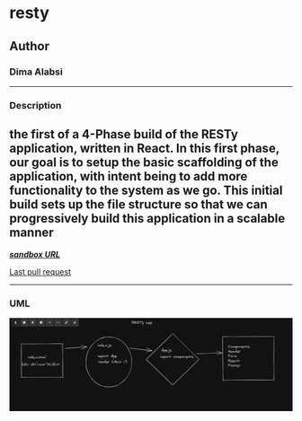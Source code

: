 # resty

## Author 
### **Dima Alabsi**

-----------------------------------
### Description 

**the first of a 4-Phase build of the RESTy application, written in React. In this first phase, our goal is to setup the basic scaffolding of the application, with intent being to add more functionality to the system as we go. This initial build sets up the file structure so that we can progressively build this application in a scalable manner**
----------------------------

***[sandbox URL](https://n4gv4.csb.app/)***

[Last pull request](https://github.com/DimaAlabsi/resty/pull/3)

------------------

### UML

![uml](/img/uml.png)